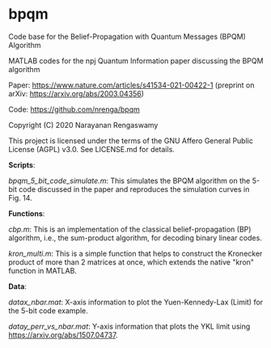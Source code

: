 # bpqm
Code base for the Belief-Propagation with Quantum Messages (BPQM) Algorithm

MATLAB codes for the npj Quantum Information paper discussing the BPQM algorithm

Paper: https://www.nature.com/articles/s41534-021-00422-1 (preprint on arXiv: https://arxiv.org/abs/2003.04356)

Code: https://github.com/nrenga/bpqm

Copyright (C) 2020  Narayanan Rengaswamy

This project is licensed under the terms of the GNU Affero General Public License (AGPL) v3.0. See LICENSE.md for details.


**Scripts**:

*bpqm_5_bit_code_simulate.m*: This simulates the BPQM algorithm on the 5-bit code discussed in the paper and reproduces the simulation curves in Fig. 14.



**Functions**:

*cbp.m*: This is an implementation of the classical belief-propagation (BP) algorithm, i.e., the sum-product algorithm, for decoding binary linear codes.

*kron_multi.m*: This is a simple function that helps to construct the Kronecker product of more than 2 matrices at once, which extends the native "kron" function in MATLAB.



**Data**:

*datax_nbar.mat*: X-axis information to plot the Yuen-Kennedy-Lax (Limit) for the 5-bit code example.

*datay_perr_vs_nbar.mat*: Y-axis information that plots the YKL limit using https://arxiv.org/abs/1507.04737.
